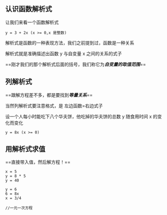 ## 认识函数解析式

让我们来看一个函数解析式

```
y = 3 + 2x (x >= 0,x 是整数)
```

解析式是函数的一种表现方法，我们之前提到过，函数是一种关系

解析式就是准确描述出函数 y 与自变量 x 之间的关系的式子

==刚才我们的那个解析式后面的括号，我们称它为***自变量的取值范围***==

## 列解析式

==跟解方程差不多，都是要找到***等量关系***==

当然列解析式要注意格式，是 左边函数=右边式子

设一个人每小时能吃下八个华夫饼，他吃掉的华夫饼的总数 y 随食用时间 x 的变化而变化

```
y = 8x (x >= 0)
```

## 用解析式求值

==直接带入值，然后解方程！==

```
x = 5
y = 8 * 5
y = 40

y = 6
6 = 8x
x = 3/4

//一元一次方程
```
